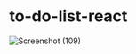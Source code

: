 # to-do-list-react

![Screenshot (109)](https://github.com/GokulMekul/to-do-list-react/assets/113968152/9ca3bfb5-c1eb-4d42-8089-ced711034b08)
